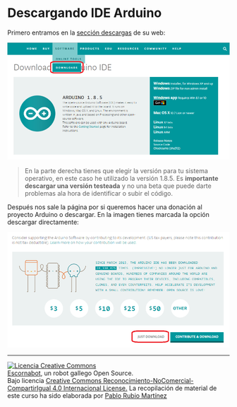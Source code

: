 # Descargando IDE Arduino

Primero entramos en la [sección descargas](https://www.arduino.cc/en/Main/Software) de su web:

![Descargar Arduino](/assets/Descargar-arduino.png)

> En la parte derecha tienes que elegir la versión para tu sistema operativo, en este caso he utilizado la versión 1.8.5. Es **importante descargar una versión testeada** y no una beta que puede darte problemas ala hora de identificar o subir el código.

Después nos sale la página por si queremos hacer una donación al proyecto Arduino o descargar. En la imagen tienes marcada la opción descargar directamente:

![Descargar Arduino directamente](/assets/01Descargar-arduino.png)

---

[![Licencia Creative Commons](https://licensebuttons.net/l/by-nc-sa/4.0/80x15.png)](https://creativecommons.org/licenses/by-nc-sa/4.0/)  
[Escornabot](http://escornabot.com/web/), un robot gallego Open Source.  
Bajo licencia [Creative Commons Reconocimiento-NoComercial-CompartirIgual 4.0 Internacional License.](https://creativecommons.org/licenses/by-nc-sa/4.0/)
La recopilación de material de este curso ha sido elaborada por [Pablo Rubio Martínez](https://legacy.gitbook.com/@pablorubiomartinez)



